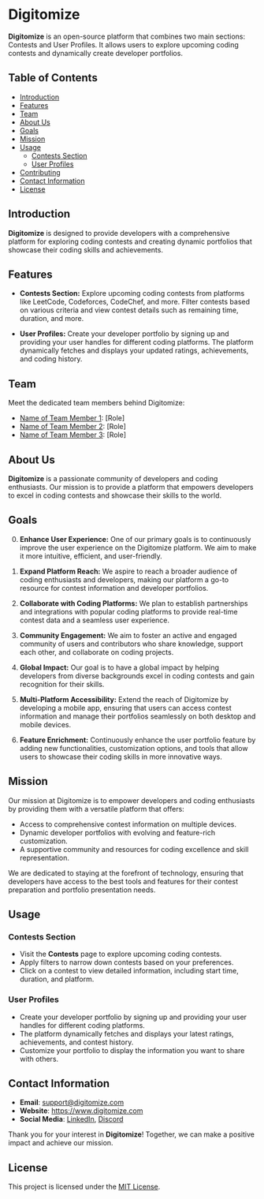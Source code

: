 # Digitomize

**Digitomize** is an open-source platform that combines two main sections: Contests and User Profiles. It allows users to explore upcoming coding contests and dynamically create developer portfolios.

## Table of Contents

- [Introduction](#introduction)
- [Features](#features)
- [Team](#team)
- [About Us](#about-us)
- [Goals](#goals)
- [Mission](#mission)
- [Usage](#usage)
  - [Contests Section](#contests-section)
  - [User Profiles](#user-profiles)
- [Contributing](#contributing)
- [Contact Information](#contact-information)
- [License](#license)

## Introduction

**Digitomize** is designed to provide developers with a comprehensive platform for exploring coding contests and creating dynamic portfolios that showcase their coding skills and achievements.

## Features

- **Contests Section:** Explore upcoming coding contests from platforms like LeetCode, Codeforces, CodeChef, and more. Filter contests based on various criteria and view contest details such as remaining time, duration, and more.

- **User Profiles:** Create your developer portfolio by signing up and providing your user handles for different coding platforms. The platform dynamically fetches and displays your updated ratings, achievements, and coding history.

## Team

Meet the dedicated team members behind Digitomize:

- [Name of Team Member 1](#): [Role]
- [Name of Team Member 2](#): [Role]
- [Name of Team Member 3](#): [Role]

## About Us

**Digitomize** is a passionate community of developers and coding enthusiasts. Our mission is to provide a platform that empowers developers to excel in coding contests and showcase their skills to the world.

## Goals

0. **Enhance User Experience:** One of our primary goals is to continuously improve the user experience on the Digitomize platform. We aim to make it more intuitive, efficient, and user-friendly.

1. **Expand Platform Reach:** We aspire to reach a broader audience of coding enthusiasts and developers, making our platform a go-to resource for contest information and developer portfolios.

2. **Collaborate with Coding Platforms:** We plan to establish partnerships and integrations with popular coding platforms to provide real-time contest data and a seamless user experience.

3. **Community Engagement:** We aim to foster an active and engaged community of users and contributors who share knowledge, support each other, and collaborate on coding projects.

4. **Global Impact:** Our goal is to have a global impact by helping developers from diverse backgrounds excel in coding contests and gain recognition for their skills.

5. **Multi-Platform Accessibility:** Extend the reach of Digitomize by developing a mobile app, ensuring that users can access contest information and manage their portfolios seamlessly on both desktop and mobile devices.

6. **Feature Enrichment:** Continuously enhance the user portfolio feature by adding new functionalities, customization options, and tools that allow users to showcase their coding skills in more innovative ways.

## Mission

Our mission at Digitomize is to empower developers and coding enthusiasts by providing them with a versatile platform that offers:

- Access to comprehensive contest information on multiple devices.
- Dynamic developer portfolios with evolving and feature-rich customization.
- A supportive community and resources for coding excellence and skill representation.

We are dedicated to staying at the forefront of technology, ensuring that developers have access to the best tools and features for their contest preparation and portfolio presentation needs.

## Usage

### Contests Section

- Visit the **Contests** page to explore upcoming coding contests.
- Apply filters to narrow down contests based on your preferences.
- Click on a contest to view detailed information, including start time, duration, and platform.

### User Profiles

- Create your developer portfolio by signing up and providing your user handles for different coding platforms.
- The platform dynamically fetches and displays your latest ratings, achievements, and contest history.
- Customize your portfolio to display the information you want to share with others.

## Contact Information

- **Email**: support@digitomize.com
- **Website**: https://www.digitomize.com
- **Social Media**: [LinkedIn](https://www.linkedin.com/company/digitomize), [Discord](https://discord.gg/bsbBytBqBc)

Thank you for your interest in **Digitomize**! Together, we can make a positive impact and achieve our mission.

## License

This project is licensed under the [MIT License](../LICENSE).
